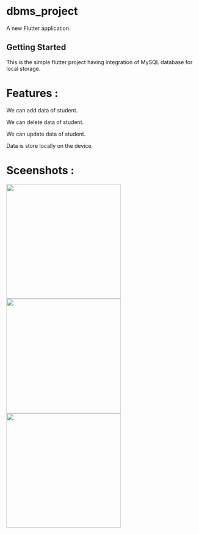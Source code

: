 # dbms_project

A new Flutter application.

## Getting Started

This is the simple flutter project having integration of MySQL database for local storage.

# Features : 
 We can add data of student.
 
 We can delete data of student.
 
 We can update data of student.
 
 Data is store locally on the device.
 
 # Sceenshots :
<img src="https://user-images.githubusercontent.com/73748430/105501532-5dc18b80-5cea-11eb-8c73-ff6ec2c9c0d6.png" width="300"> <img src="https://user-images.githubusercontent.com/73748430/105501539-5f8b4f00-5cea-11eb-81fe-f016d443cd36.png" width="300"> <img src="https://user-images.githubusercontent.com/73748430/105501542-6023e580-5cea-11eb-8255-a9368d254de2.png" width="300">


